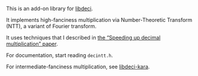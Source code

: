 This is an add-on library for [libdeci](https://github.com/shdown/libdeci).

It implements high-fanciness multiplication via Number-Theoretic Transform (NTT),
a variant of Fourier transform.

It uses techniques that I described in
[the “Speeding up decimal multiplication” paper](https://github.com/shdown/decimal-multiplication-paper).

For documentation, start reading `decintt.h`.

For intermediate-fanciness multiplication, see [libdeci-kara](https://github.com/shdown/libdeci-kara).
